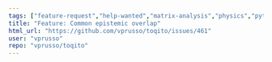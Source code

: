 ```yaml
---
tags: ["feature-request","help-wanted","matrix-analysis","physics","python","python-3","quantum","quantum-computing","quantum-information","unitaryhack"]
title: "Feature: Common epistemic overlap"
html_url: "https://github.com/vprusso/toqito/issues/461"
user: "vprusso"
repo: "vprusso/toqito"
---
```


